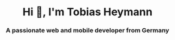 <h1 align="center">Hi 👋, I'm Tobias Heymann</h1>
<h3 align="center">A passionate web and mobile developer from Germany</h3>


<!--
**TobiasHeymann/TobiasHeymann** is a ✨ _special_ ✨ repository because its `README.md` (this file) appears on your GitHub profile.

Here are some ideas to get you started:

- 🔭 I’m currently working on ...
- 🌱 I’m currently learning ...
- 👯 I’m looking to collaborate on ...
- 🤔 I’m looking for help with ...
- 💬 Ask me about ...
- 📫 How to reach me: ...
- 😄 Pronouns: ...
- ⚡ Fun fact: ...
-->
